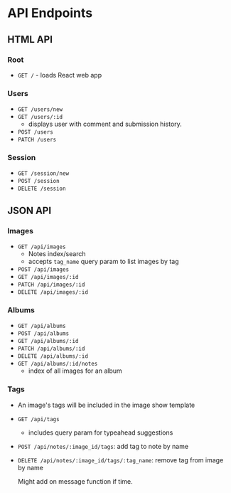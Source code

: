 # API Endpoints

## HTML API

### Root

- `GET /` - loads React web app

### Users

- `GET /users/new`
- `GET /users/:id`
  - displays user with comment and submission history.
- `POST /users`
- `PATCH /users`

### Session

- `GET /session/new`
- `POST /session`
- `DELETE /session`

## JSON API

### Images

- `GET /api/images`
  - Notes index/search
  - accepts `tag_name` query param to list images by tag
- `POST /api/images`
- `GET /api/images/:id`
- `PATCH /api/images/:id`
- `DELETE /api/images/:id`

### Albums

- `GET /api/albums`
- `POST /api/albums`
- `GET /api/albums/:id`
- `PATCH /api/albums/:id`
- `DELETE /api/albums/:id`
- `GET /api/albums/:id/notes`
  - index of all images for an album

### Tags

- An image's tags will be included in the image show template
- `GET /api/tags`
  - includes query param for typeahead suggestions
- `POST /api/notes/:image_id/tags`: add tag to note by name
- `DELETE /api/notes/:image_id/tags/:tag_name`: remove tag from image by
  name


  Might add on message function if time.
